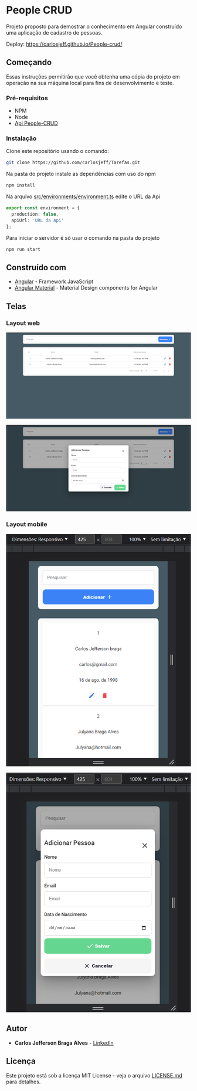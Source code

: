 # People CRUD

Projeto proposto para demostrar o conhecimento em Angular construído uma aplicação de cadastro de pessoas.

Deploy: https://carlosjeff.github.io/People-crud/

## Começando

Essas instruções permitirão que você obtenha uma cópia do projeto em operação na sua máquina local para fins de desenvolvimento e teste.

### Pré-requisitos

* NPM
* Node
* [Api People-CRUD](https://github.com/carlosjeff/people-crud-api)

### Instalação

Clone este repositório usando o comando:
```bash
git clone https://github.com/carlosjeff/Tarefas.git

```
Na pasta do projeto instale as dependências com uso do npm
```bash
npm install

```
Na arquivo [src/environments/environment.ts](https://github.com/carlosjeff/People-crud/blob/main/src/environments/environment.ts) edite o URL da Api
```typescript
export const environment = {
  production: false,
  apiUrl: 'URL da Api'
};
```
Para iniciar o servidor é só usar o comando na pasta do projeto
```bash
npm run start

```

## Construído com

* [Angular](https://angular.io/) - Framework JavaScript
* [Angular Material](https://angular.io/) - Material Design components for Angular

## Telas

### Layout web

![Web 1](https://github.com/carlosjeff/assets/blob/main/People-crud/web%2001.png)

![Web 2](https://github.com/carlosjeff/assets/blob/main/People-crud/web%2002.png)

### Layout mobile

![Mobile 1](https://github.com/carlosjeff/assets/blob/main/People-crud/mobile01.png)

![Mobile 2](https://github.com/carlosjeff/assets/blob/main/People-crud/mobile02.png)

## Autor

* **Carlos Jefferson Braga Alves** - [LinkedIn ](https://www.linkedin.com/in/carlosjeff/)


## Licença

Este projeto está sob a licença MIT License - veja o arquivo [LICENSE.md](https://github.com/carlosjeff/People-crud/blob/main/LICENSE) para detalhes.

